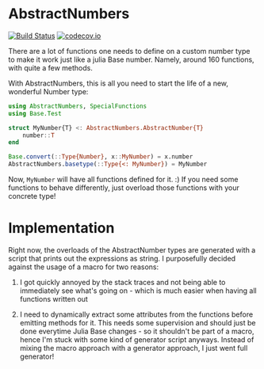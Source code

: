 # AbstractNumbers

[![Build Status](https://travis-ci.org/SimonDanisch/AbstractNumbers.jl.svg?branch=master)](https://travis-ci.org/SimonDanisch/AbstractNumbers.jl)
[![codecov.io](http://codecov.io/github/SimonDanisch/AbstractNumbers.jl/coverage.svg?branch=master)](http://codecov.io/github/SimonDanisch/AbstractNumbers.jl?branch=master)

There are a lot of functions one needs to define on a custom number type to make it work just like a julia Base number.
Namely, around 160 functions, with quite a few methods.

With AbstractNumbers, this is all you need to start the life of a new, wonderful Number type:

```Julia
using AbstractNumbers, SpecialFunctions
using Base.Test

struct MyNumber{T} <: AbstractNumbers.AbstractNumber{T}
    number::T
end

Base.convert(::Type{Number}, x::MyNumber) = x.number
AbstractNumbers.basetype(::Type{<: MyNumber}) = MyNumber

```

Now, `MyNumber` will have all functions defined for it. :)
If you need some functions to behave differently, just overload those functions with your concrete type!


# Implementation

Right now, the overloads of the AbstractNumber types are generated with a script that prints out the expressions as string.
I purposefully decided against the usage of a macro for two reasons:

1) I got quickly annoyed by the stack traces and not being able to immediately see what's going on - which is much easier when having all functions written out

2) I need to dynamically extract some attributes from the functions before emitting methods for it. This needs some supervision and should just be done everytime Julia Base changes - so it shouldn't be part of a macro, hence I'm stuck with some kind of generator script anyways. Instead of mixing the macro approach with a generator approach, I just went full generator!
